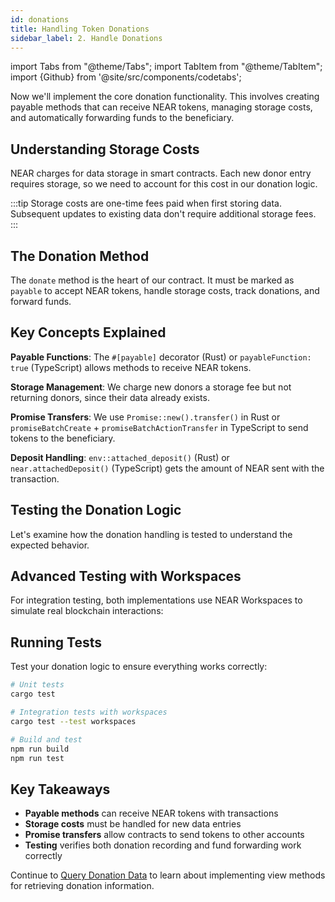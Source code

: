 ```yaml
---
id: donations
title: Handling Token Donations
sidebar_label: 2. Handle Donations
---
```


import Tabs from "@theme/Tabs";
import TabItem from "@theme/TabItem";
import {Github} from '@site/src/components/codetabs';

Now we'll implement the core donation functionality. This involves creating payable methods that can receive NEAR tokens, managing storage costs, and automatically forwarding funds to the beneficiary.

## Understanding Storage Costs

NEAR charges for data storage in smart contracts. Each new donor entry requires storage, so we need to account for this cost in our donation logic.

<Tabs>
  <TabItem value="rust" label="Rust" default>

<Github fname="donation.rs"
        url="https://github.com/near-examples/donation-examples/blob/main/contract-rs/src/donation.rs"
        start="5" end="5" />

  </TabItem>
  <TabItem value="ts" label="TypeScript">

<Github fname="model.ts"
        url="https://github.com/near-examples/donation-examples/blob/main/contract-ts/src/model.ts"
        start="1" end="1" />

  </TabItem>
</Tabs>

:::tip
Storage costs are one-time fees paid when first storing data. Subsequent updates to existing data don't require additional storage fees.
:::

## The Donation Method

The `donate` method is the heart of our contract. It must be marked as `payable` to accept NEAR tokens, handle storage costs, track donations, and forward funds.

<Tabs>
  <TabItem value="rust" label="Rust">

<Github fname="donation.rs"
        url="https://github.com/near-examples/donation-examples/blob/main/contract-rs/src/donation.rs"
        start="12" end="54" />

  </TabItem>
  <TabItem value="ts" label="TypeScript">

<Github fname="contract.ts"
        url="https://github.com/near-examples/donation-examples/blob/main/contract-ts/src/contract.ts"
        start="16" end="44" />

  </TabItem>
</Tabs>

## Key Concepts Explained

**Payable Functions**: The `#[payable]` decorator (Rust) or `payableFunction: true` (TypeScript) allows methods to receive NEAR tokens.

**Storage Management**: We charge new donors a storage fee but not returning donors, since their data already exists.

**Promise Transfers**: We use `Promise::new().transfer()` in Rust or `promiseBatchCreate` + `promiseBatchActionTransfer` in TypeScript to send tokens to the beneficiary.

**Deposit Handling**: `env::attached_deposit()` (Rust) or `near.attachedDeposit()` (TypeScript) gets the amount of NEAR sent with the transaction.

## Testing the Donation Logic

Let's examine how the donation handling is tested to understand the expected behavior.

<Tabs>
  <TabItem value="rust" label="Rust">

<Github fname="lib.rs"
        url="https://github.com/near-examples/donation-examples/blob/main/contract-rs/src/lib.rs"
        start="49" end="85" />

  </TabItem>
  <TabItem value="ts" label="TypeScript">

<Github fname="main.ava.js"
        url="https://github.com/near-examples/donation-examples/blob/main/contract-ts/sandbox-test/main.ava.js"
        start="33" end="48" />

  </TabItem>
</Tabs>

## Advanced Testing with Workspaces

For integration testing, both implementations use NEAR Workspaces to simulate real blockchain interactions:

<Tabs>
  <TabItem value="rust" label="Rust">

<Github fname="workspaces.rs"
        url="https://github.com/near-examples/donation-examples/blob/main/contract-rs/tests/workspaces.rs"
        start="20" end="45" />

  </TabItem>
  <TabItem value="ts" label="TypeScript">

<Github fname="main.ava.js"
        url="https://github.com/near-examples/donation-examples/blob/main/contract-ts/sandbox-test/main.ava.js"
        start="49" end="60" />

  </TabItem>
</Tabs>

## Running Tests

Test your donation logic to ensure everything works correctly:

<Tabs>
  <TabItem value="rust" label="Rust">

```bash
# Unit tests
cargo test

# Integration tests with workspaces
cargo test --test workspaces
```

  </TabItem>
  <TabItem value="ts" label="TypeScript">

```bash
# Build and test
npm run build
npm run test
```

  </TabItem>
</Tabs>

## Key Takeaways

- **Payable methods** can receive NEAR tokens with transactions
- **Storage costs** must be handled for new data entries
- **Promise transfers** allow contracts to send tokens to other accounts
- **Testing** verifies both donation recording and fund forwarding work correctly

Continue to [Query Donation Data](3-queries.md) to learn about implementing view methods for retrieving donation information.